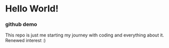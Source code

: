 # Hello World!
### github demo

This repo is just me starting my journey with coding and everything about it.
Renewed interest :)
